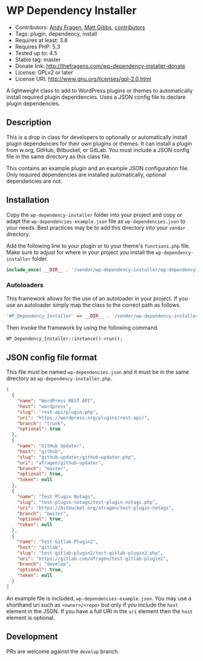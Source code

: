 # WP Dependency Installer
* Contributors: [Andy Fragen](https://github.com/afragen), [Matt Gibbs](https://github.com/mgibbs189), [contributors](https://github.com/afragen/wp-dependency-installer/graphs/contributors)
* Tags: plugin, dependency, install
* Requires at least: 3.8
* Requires PHP: 5.3
* Tested up to: 4.5
* Stable tag: master
* Donate link: http://thefragens.com/wp-dependency-installer-donate
* License: GPLv2 or later
* License URI: http://www.gnu.org/licenses/gpl-2.0.html

A lightweight class to add to WordPress plugins or themes to automatically install required plugin dependencies. Uses a JSON config file to declare plugin dependencies.

## Description

This is a drop in class for developers to optionally or automatically install plugin dependencies for their own plugins or themes. It can install a plugin from w.org, GitHub, Bitbucket, or GitLab. You must include a JSON config file in the same directory as this class file.

This contains an example plugin and an example JSON configuration file. Only required dependencies are installed automatically, optional dependencies are not.

## Installation

Copy the `wp-dependency-installer` folder into your project and copy or adapt the `wp-dependencies-example.json` file as `wp-dependencies.json` to your needs. Best practices may be to add this directory into your `vendor` directory.

Add the following line to your plugin or to your theme's `functions.php` file. Make sure to adjust for where in your project you install the `wp-dependency-installer` folder.

```php
include_once( __DIR__ . '/vendor/wp-dependency-installer/wp-dependency-installer.php' );
```

### Autoloaders

This framework allows for the use of an autoloader in your project. If you use an autoloader simply map the class to the correct path as follows.

```php
'WP_Dependency_Installer' => __DIR__ . '/vendor/wp-dependency-installer/wp-dependency-installer.php'
```

Then invoke the framework by using the following command.

```php
WP_Dependency_Installer::instance()->run();
```

## JSON config file format

This file must be named `wp-dependencies.json` and it must be in the same directory as `wp-dependency-installer.php`.

```json
[
  {
    "name": "WordPress REST API",
    "host": "wordpress",
    "slug": "rest-api/plugin.php",
    "uri": "https://wordpress.org/plugins/rest-api/",
    "branch": "trunk",
    "optional": true
  },
  {
    "name": "GitHub Updater",
    "host": "github",
    "slug": "github-updater/github-updater.php",
    "uri": "afragen/github-updater",
    "branch": "master",
    "optional": true,
    "token": null
  },
  {
    "name": "Test Plugin Notags",
    "slug": "test-plugin-notags/test-plugin-notags.php",
    "uri": "https://bitbucket.org/afragen/test-plugin-notags",
    "branch": "master",
    "optional": true,
    "token": null
  },
  {
    "name": "Test Gitlab Plugin2",
    "host": "gitlab",
    "slug": "test-gitlab-plugin2/test-gitlab-plugin2.php",
    "uri": "https://gitlab.com/afragen/test-gitlab-plugin2",
    "branch": "develop",
    "optional": true,
    "token": null
  }
]
```
An example file is included, `wp-dependencies-example.json`. You may use a shorthand uri such as `<owner>/<repo>` but only if you include the `host` element in the JSON. If you have a full URI in the `uri` element then the `host` element is optional.

## Development

PRs are welcome against the `develop` branch.
